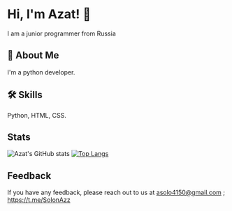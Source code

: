 # Hi, I'm Azat! 👋
I am a junior programmer from Russia

## 🚀 About Me
I'm a python developer.

## 🛠 Skills
Python, HTML, CSS.


## Stats
![Azat's GitHub stats](https://github-readme-stats.vercel.app/api?username=AzatSolon&show_icons=true&theme=radical)
[![Top Langs](https://github-readme-stats.vercel.app/api/top-langs/?username=AzatSolon&layout=compact)](https://github.com/AzatSolon/github-readme-stats)

## Feedback
If you have any feedback, please reach out to us at asolo4150@gmail.com ; https://t.me/SolonAzz

